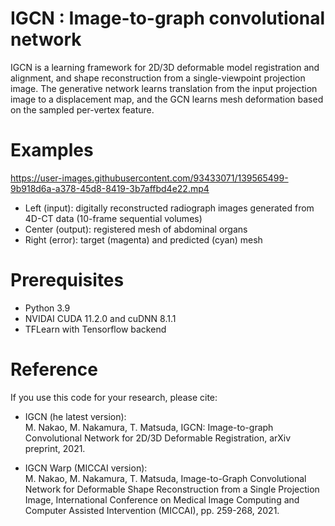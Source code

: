 # IGCN : Image-to-graph convolutional network 
IGCN is a learning framework for 2D/3D deformable model registration and alignment, and shape reconstruction from a single-viewpoint projection image. The generative network learns translation from the input projection image to a displacement map, and the GCN learns mesh deformation based on the sampled per-vertex feature.


# Examples
https://user-images.githubusercontent.com/93433071/139565499-9b918d6a-a378-45d8-8419-3b7affbd4e22.mp4

- Left (input): digitally reconstructed radiograph images generated from 4D-CT data (10-frame sequential volumes)  
- Center (output): registered mesh of abdominal organs
- Right (error): target (magenta) and predicted (cyan) mesh  

# Prerequisites
- Python 3.9
- NVIDAI CUDA 11.2.0 and cuDNN 8.1.1
- TFLearn with Tensorflow backend

# Reference
If you use this code for your research, please cite:

- IGCN (he latest version):  
M. Nakao, M. Nakamura, T. Matsuda, IGCN: Image-to-graph Convolutional Network for 2D/3D Deformable Registration, arXiv preprint, 2021.

- IGCN Warp (MICCAI version):   
M. Nakao, M. Nakamura, T. Matsuda, Image-to-Graph Convolutional Network for Deformable Shape Reconstruction from a Single Projection Image, International Conference on Medical Image Computing and Computer Assisted Intervention (MICCAI), pp. 259-268, 2021.

